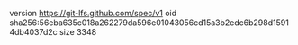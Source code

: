 version https://git-lfs.github.com/spec/v1
oid sha256:56eba635c018a262279da596e01043056cd15a3b2edc6b298d15914db4037d2c
size 3348
